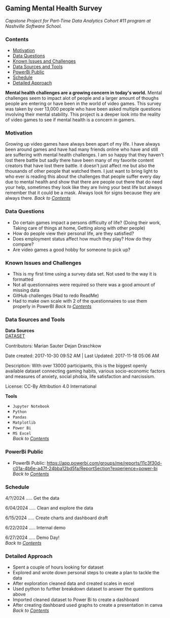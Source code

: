 ## **Gaming Mental Health Survey**
*Capstone Project for Part-Time Data Analytics Cohort #11 program at Nashville Software School.* 

### **Contents**  
- [Motivation](#Motivation)
- [Data Questions](#Data_Questions)
- [Known Issues and Challenges](#Known-Issues-and-Challenges)
- [Data Sources and Tools](#Data-Sources-and-Tools)
- [PowerBi Public](#PowerBi_Public)
- [Schedule](#Schedule)
- [Detailed Approach](#Detailed_Approach)
  

**Mental health challenges are a growing concern in today's world.** Mental challenges seem to impact alot of people and a larger amount of thoughs people are entering or have been in the world of video games. This survey was taken by over 13,000 people who have been asked multiple questions involving their mental stability. This project is a deeper look into the reality of video games to see if mental health is a concern in gamers.

### **Motivation**   
Growing up video games have always been apart of my life. I have always been around games and have had many friends online who have and still are suffering with mental health challenges. I am so happy that they haven't lost there battle but sadly there have been many of my favorite content creators that have lost there battle. it doesn't just affect me but also the thousands of other people that watched them. I just want to bring light to who ever is reading this about the challenges that people suffer every day due to mental health and show that there are people out there that do need your help, sometimes they look like they are living your best life but always remember that it could be a mask. Always look for signs because they are always there. 
*Back to [Contents](#Contents)*

### **Data Questions**  
- Do certain games impact a persons difficulty of life? (Doing their work, Taking care of things at home, Getting along with other people)
- How do people view their personal life, are they satisfied?
- Does employment status affect how much they play? How do they compare?
- Are video games a good hobby for someone to pick up?

### **Known Issues and Challenges**   
- This is my first time using a survey data set. Not used to the way it is formatted
- Not all questionnaires were required so there was a good amount of missing data
- GitHub challenges (Had to redo ReadMe)
- Had to make own scale with 2 of the questionnaires to use them properly in PowerBI
*Back to [Contents](#Contents)*

### **Data Sources and Tools**   
**Data Sources**   
[DATASET](https://osf.io/vnbxk/) 

Contributors: Marian Sauter Dejan Draschkow

Date created: 2017-10-30 09:52 AM | Last Updated: 2017-11-18 05:06 AM

Description: With over 13000 participants, this is the biggest openly available dataset connecting gaming habits, various socio-economic factors and measures of anxiety, social phobia, life satisfaction and narcissism.

License: CC-By Attribution 4.0 International 

**Tools**
- `Jupyter Notebook`  
- `Python`
- `Pandas`
- `Matplotlib`
- `Power Bi`
- `MS Excel`       
*Back to [Contents](#Contents)*

### **PowerBi Public**
- PowerBi Public: https://app.powerbi.com/groups/me/reports/11c3f30d-c01a-4b6e-a47f-24bba12bd5fa/ReportSection?experience=power-bi  
*Back to [Contents](#Contents)*

### **Schedule**
4/?/2024 ..... Get the data   

6/04/2024 ..... Clean and explore the data 

6/15/2024 ..... Create charts and dashboard draft  

6/22/2024 ..... Internal demo  

6/27/2024 ..... Demo Day!     
*Back to [Contents](#Contents)*

### **Detailed Approach**    
- Spent a couple of hours looking for dataset
- Explored and wrote down personal steps to create a plan to tackle the data
- After exploration cleaned data and created scales in excel
- Used python to further breakdown dataset to answer the questions above
- Imported cleaned dataset to Power Bi to create a dashboard 
- After creating dashboard used graphs to create a presentation in canva
*Back to [Contents](#Contents)*

